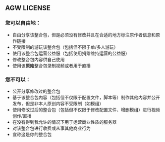 ## AGW LICENSE

### 您可以自由地：

- 自由分享该整合包，但是必须没有修改并且在合适的地方标注原作者信息和原作链接
- 不受限制的游玩该整合包（包括但不限于单/多人游玩）
- 使用该整合包运营公益服（包括使用捐赠维持运营的公益服）
- 修改整合包内容供自己使用
- 使用该**原始**整合包录制视频或者用于直播

### 您不可以：

- 公开分享修改过的整合包
- 基于该整合包内容（包括但不仅限于配置文件，脚本等）制作其他内容并公开发布，但是非本人原创内容不受限制（如模组）
- 使用修改过后的整合包（包括但不仅限于修改配置文件、增删模组）进行视频创作/直播
- 在没有得到我允许的情况下用于运营商业性质的服务器
- 对该整合包进行收费或从事其他商业行为
- 宣称这是你的整合包
